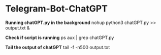 # Telegram-Bot-ChatGPT

**Running chatGPT.py in the background**
nohup python3 chatGPT.py >> output.txt &

**Check if script is running**
ps aux | grep chatGPT.py

**Tail the output of chatGPT**
tail -f -n500 output.txt
